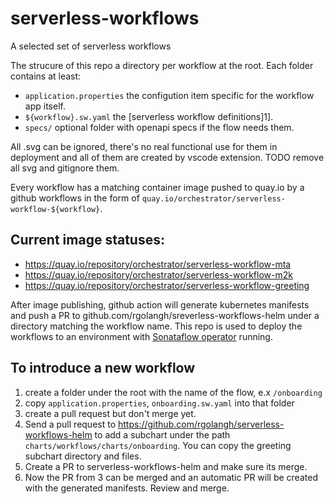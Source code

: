 # serverless-workflows

A selected set of serverless workflows

The strucure of this repo a directory per workflow at the root. Each folder
contains at least:
- `application.properties` the configution item specific for the workflow app itself.
- `${workflow}.sw.yaml`    the [serverless workflow definitions]1]. 
- `specs/`                 optional folder with openapi specs if the flow needs them. 

All .svg can be ignored, there's no real functional use for them in deployment
and all of them are created by vscode extension. TODO remove all svg and gitignore them.

Every workflow has a matching container image pushed to quay.io by a github workflows
in the form of `quay.io/orchestrator/serverless-workflow-${workflow}`.

## Current image statuses:

- https://quay.io/repository/orchestrator/serverless-workflow-mta
- https://quay.io/repository/orchestrator/serverless-workflow-m2k 
- https://quay.io/repository/orchestrator/serverless-workflow-greeting


After image publishing, github action will generate kubernetes manifests and push a PR to github.com/rgolangh/sreverless-workflows-helm
under a directory matching the workflow name. This repo is used to deploy the workflows to an environment 
with [Sonataflow operator][2] running. 

## To introduce a new workflow
1. create a folder under the root with the name of the flow, e.x `/onboarding`
2. copy `application.properties`, `onboarding.sw.yaml` into that folder  
3. create a pull request but don't merge yet.
4. Send a pull request to https://github.com/rgolangh/serverless-workflows-helm to add a subchart 
   under the path `charts/workflows/charts/onboarding`. You can copy the greeting subchart directory and files. 
5. Create a PR to serverless-workflows-helm and make sure its merge.
6. Now the PR from 3 can be merged and an automatic PR will be created with the generated manifests. Review and merge. 

   
[1]: https://github.com/serverlessworkflow/specification/blob/main/specification.md
[2]: https://github.com/apache/incubator-kie-kogito-serverless-operator/

